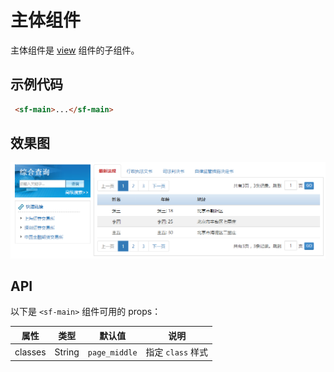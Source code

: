 # 主体组件
主体组件是 [view]() 组件的子组件。

## 示例代码

```html
 <sf-main>...</sf-main>
```

## 效果图

![preview](./media/main.png)

## API
以下是 `<sf-main>` 组件可用的 props：

| 属性 | 类型 | 默认值 | 说明 |
| :---: | :---: | :---: | --- |
| classes | String | `page_middle` | 指定 `class` 样式 |